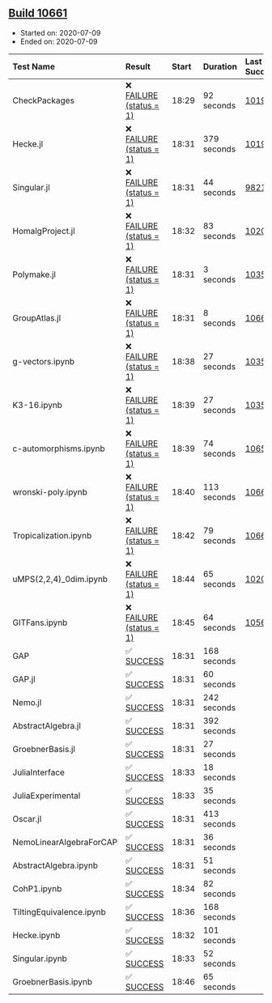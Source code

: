 ## [Build 10661](https://oscarci.mathematik.uni-kl.de/job/oscar/10661/)

* Started on: 2020-07-09
* Ended on: 2020-07-09

| Test Name    | Result | Start | Duration | Last Success | First Failure |
|:-------------|:-------|:------|:---------|:-------------|:--------------|
| CheckPackages | ❌ [FAILURE (status = 1)](https://oscarci.mathematik.uni-kl.de/job/oscar/10661/artifact/logs/build-10661/CheckPackages.log) | 18:29 | 92 seconds | [10197](https://oscarci.mathematik.uni-kl.de/job/oscar/10197/) | [10198](https://oscarci.mathematik.uni-kl.de/job/oscar/10198/) |
| Hecke.jl | ❌ [FAILURE (status = 1)](https://oscarci.mathematik.uni-kl.de/job/oscar/10661/artifact/logs/build-10661/Hecke.jl.log) | 18:31 | 379 seconds | [10197](https://oscarci.mathematik.uni-kl.de/job/oscar/10197/) | [10198](https://oscarci.mathematik.uni-kl.de/job/oscar/10198/) |
| Singular.jl | ❌ [FAILURE (status = 1)](https://oscarci.mathematik.uni-kl.de/job/oscar/10661/artifact/logs/build-10661/Singular.jl.log) | 18:31 | 44 seconds | [9821](https://oscarci.mathematik.uni-kl.de/job/oscar/9821/) | [9822](https://oscarci.mathematik.uni-kl.de/job/oscar/9822/) |
| HomalgProject.jl | ❌ [FAILURE (status = 1)](https://oscarci.mathematik.uni-kl.de/job/oscar/10661/artifact/logs/build-10661/HomalgProject.jl.log) | 18:32 | 83 seconds | [10209](https://oscarci.mathematik.uni-kl.de/job/oscar/10209/) | [10210](https://oscarci.mathematik.uni-kl.de/job/oscar/10210/) |
| Polymake.jl | ❌ [FAILURE (status = 1)](https://oscarci.mathematik.uni-kl.de/job/oscar/10661/artifact/logs/build-10661/Polymake.jl.log) | 18:31 | 3 seconds | [10356](https://oscarci.mathematik.uni-kl.de/job/oscar/10356/) | [10357](https://oscarci.mathematik.uni-kl.de/job/oscar/10357/) |
| GroupAtlas.jl | ❌ [FAILURE (status = 1)](https://oscarci.mathematik.uni-kl.de/job/oscar/10661/artifact/logs/build-10661/GroupAtlas.jl.log) | 18:31 | 8 seconds | [10660](https://oscarci.mathematik.uni-kl.de/job/oscar/10660/) | [10661](https://oscarci.mathematik.uni-kl.de/job/oscar/10661/) |
| g-vectors.ipynb | ❌ [FAILURE (status = 1)](https://oscarci.mathematik.uni-kl.de/job/oscar/10661/artifact/logs/build-10661/g-vectors.ipynb.log) | 18:38 | 27 seconds | [10356](https://oscarci.mathematik.uni-kl.de/job/oscar/10356/) | [10357](https://oscarci.mathematik.uni-kl.de/job/oscar/10357/) |
| K3-16.ipynb | ❌ [FAILURE (status = 1)](https://oscarci.mathematik.uni-kl.de/job/oscar/10661/artifact/logs/build-10661/K3-16.ipynb.log) | 18:39 | 27 seconds | [10356](https://oscarci.mathematik.uni-kl.de/job/oscar/10356/) | [10357](https://oscarci.mathematik.uni-kl.de/job/oscar/10357/) |
| c-automorphisms.ipynb | ❌ [FAILURE (status = 1)](https://oscarci.mathematik.uni-kl.de/job/oscar/10661/artifact/logs/build-10661/c-automorphisms.ipynb.log) | 18:39 | 74 seconds | [10659](https://oscarci.mathematik.uni-kl.de/job/oscar/10659/) | [10660](https://oscarci.mathematik.uni-kl.de/job/oscar/10660/) |
| wronski-poly.ipynb | ❌ [FAILURE (status = 1)](https://oscarci.mathematik.uni-kl.de/job/oscar/10661/artifact/logs/build-10661/wronski-poly.ipynb.log) | 18:40 | 113 seconds | [10660](https://oscarci.mathematik.uni-kl.de/job/oscar/10660/) | [10661](https://oscarci.mathematik.uni-kl.de/job/oscar/10661/) |
| Tropicalization.ipynb | ❌ [FAILURE (status = 1)](https://oscarci.mathematik.uni-kl.de/job/oscar/10661/artifact/logs/build-10661/Tropicalization.ipynb.log) | 18:42 | 79 seconds | [10660](https://oscarci.mathematik.uni-kl.de/job/oscar/10660/) | [10661](https://oscarci.mathematik.uni-kl.de/job/oscar/10661/) |
| uMPS(2,2,4)_0dim.ipynb | ❌ [FAILURE (status = 1)](https://oscarci.mathematik.uni-kl.de/job/oscar/10661/artifact/logs/build-10661/uMPS-2-2-4-_0dim.ipynb.log) | 18:44 | 65 seconds | [10209](https://oscarci.mathematik.uni-kl.de/job/oscar/10209/) | [10210](https://oscarci.mathematik.uni-kl.de/job/oscar/10210/) |
| GITFans.ipynb | ❌ [FAILURE (status = 1)](https://oscarci.mathematik.uni-kl.de/job/oscar/10661/artifact/logs/build-10661/GITFans.ipynb.log) | 18:45 | 64 seconds | [10566](https://oscarci.mathematik.uni-kl.de/job/oscar/10566/) | [10567](https://oscarci.mathematik.uni-kl.de/job/oscar/10567/) |
| GAP | ✅ [SUCCESS](https://oscarci.mathematik.uni-kl.de/job/oscar/10661/artifact/logs/build-10661/GAP.log) | 18:31 | 168 seconds |  |  |
| GAP.jl | ✅ [SUCCESS](https://oscarci.mathematik.uni-kl.de/job/oscar/10661/artifact/logs/build-10661/GAP.jl.log) | 18:31 | 60 seconds |  |  |
| Nemo.jl | ✅ [SUCCESS](https://oscarci.mathematik.uni-kl.de/job/oscar/10661/artifact/logs/build-10661/Nemo.jl.log) | 18:31 | 242 seconds |  |  |
| AbstractAlgebra.jl | ✅ [SUCCESS](https://oscarci.mathematik.uni-kl.de/job/oscar/10661/artifact/logs/build-10661/AbstractAlgebra.jl.log) | 18:31 | 392 seconds |  |  |
| GroebnerBasis.jl | ✅ [SUCCESS](https://oscarci.mathematik.uni-kl.de/job/oscar/10661/artifact/logs/build-10661/GroebnerBasis.jl.log) | 18:31 | 27 seconds |  |  |
| JuliaInterface | ✅ [SUCCESS](https://oscarci.mathematik.uni-kl.de/job/oscar/10661/artifact/logs/build-10661/JuliaInterface.log) | 18:33 | 18 seconds |  |  |
| JuliaExperimental | ✅ [SUCCESS](https://oscarci.mathematik.uni-kl.de/job/oscar/10661/artifact/logs/build-10661/JuliaExperimental.log) | 18:33 | 35 seconds |  |  |
| Oscar.jl | ✅ [SUCCESS](https://oscarci.mathematik.uni-kl.de/job/oscar/10661/artifact/logs/build-10661/Oscar.jl.log) | 18:31 | 413 seconds |  |  |
| NemoLinearAlgebraForCAP | ✅ [SUCCESS](https://oscarci.mathematik.uni-kl.de/job/oscar/10661/artifact/logs/build-10661/NemoLinearAlgebraForCAP.log) | 18:31 | 36 seconds |  |  |
| AbstractAlgebra.ipynb | ✅ [SUCCESS](https://oscarci.mathematik.uni-kl.de/job/oscar/10661/artifact/logs/build-10661/AbstractAlgebra.ipynb.log) | 18:31 | 51 seconds |  |  |
| CohP1.ipynb | ✅ [SUCCESS](https://oscarci.mathematik.uni-kl.de/job/oscar/10661/artifact/logs/build-10661/CohP1.ipynb.log) | 18:34 | 82 seconds |  |  |
| TiltingEquivalence.ipynb | ✅ [SUCCESS](https://oscarci.mathematik.uni-kl.de/job/oscar/10661/artifact/logs/build-10661/TiltingEquivalence.ipynb.log) | 18:36 | 168 seconds |  |  |
| Hecke.ipynb | ✅ [SUCCESS](https://oscarci.mathematik.uni-kl.de/job/oscar/10661/artifact/logs/build-10661/Hecke.ipynb.log) | 18:32 | 101 seconds |  |  |
| Singular.ipynb | ✅ [SUCCESS](https://oscarci.mathematik.uni-kl.de/job/oscar/10661/artifact/logs/build-10661/Singular.ipynb.log) | 18:33 | 52 seconds |  |  |
| GroebnerBasis.ipynb | ✅ [SUCCESS](https://oscarci.mathematik.uni-kl.de/job/oscar/10661/artifact/logs/build-10661/GroebnerBasis.ipynb.log) | 18:46 | 65 seconds |  |  |
